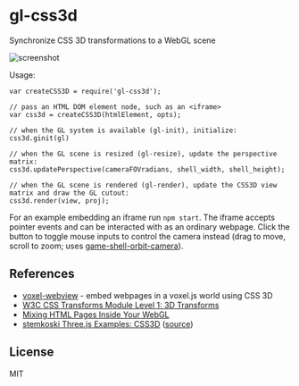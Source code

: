 # gl-css3d

Synchronize CSS 3D transformations to a WebGL scene

![screenshot](http://i.imgur.com/OWTWvSQ.png "Screenshot")

Usage:

    var createCSS3D = require('gl-css3d');

    // pass an HTML DOM element node, such as an <iframe>
    var css3d = createCSS3D(htmlElement, opts);

    // when the GL system is available (gl-init), initialize:
    css3d.ginit(gl)

    // when the GL scene is resized (gl-resize), update the perspective matrix:
    css3d.updatePerspective(cameraFOVradians, shell_width, shell_height);

    // when the GL scene is rendered (gl-render), update the CSS3D view matrix and draw the GL cutout:
    css3d.render(view, proj);

For an example embedding an iframe run `npm start`. The iframe accepts pointer events
and can be interacted with as an ordinary webpage. Click the button to toggle mouse
inputs to control the camera instead (drag to move, scroll to zoom; uses
[game-shell-orbit-camera](https://github.com/mikolalysenko/game-shell-orbit-camera)).

## References

* [voxel-webview](https://github.com/deathcap/voxel-webview) - embed webpages in a voxel.js world using CSS 3D
* [W3C CSS Transforms Module Level 1: 3D Transforms](http://www.w3.org/TR/css3-3d-transforms/)
* [Mixing HTML Pages Inside Your WebGL](http://learningthreejs.com/blog/2013/04/30/closing-the-gap-between-html-and-webgl/)
* [stemkoski Three.js Examples: CSS3D](http://stemkoski.github.io/Three.js/CSS3D.html) ([source](https://github.com/stemkoski/stemkoski.github.com/blob/master/Three.js/CSS3D.html))

## License

MIT

